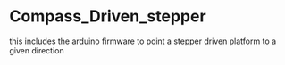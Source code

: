 # Compass_Driven_stepper
this includes the arduino firmware to point a stepper driven platform to a given direction

